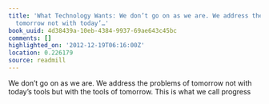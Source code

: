```yaml
---
title: 'What Technology Wants: We don’t go on as we are. We address the problems of
  tomorrow not with today’…'
book_uuid: 4d38439a-10eb-4384-9937-69ae643c45bc
comments: []
highlighted_on: '2012-12-19T06:16:00Z'
location: 0.226179
source: readmill
---
```


We don’t go on as we are. We address the problems of tomorrow not with today’s tools but with the tools of tomorrow. This is what we call progress